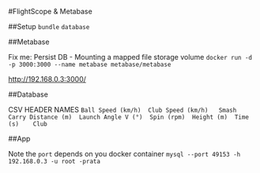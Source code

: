 #FlightScope & Metabase 

##Setup
`bundle`
`database`


##Metabase

Fix me: Persist DB - Mounting a mapped file storage volume
`docker run -d -p 3000:3000 --name metabase metabase/metabase`

http://192.168.0.3:3000/

##Database

CSV HEADER NAMES
`Ball Speed (km/h)	Club Speed (km/h)	Smash	Carry Distance (m)	Launch Angle V (°)	Spin (rpm)	Height (m)	Time (s)	Club`


##App

Note the `port` depends on you docker container
`mysql --port 49153 -h 192.168.0.3 -u root -prata`